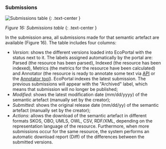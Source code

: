### Submissions
![Submissions table]({{site.figures_link}}/{{page.portal}}/Figure16.png)
{: .text-center }

_Figure 16: Submissions table_
{: .text-center }

In the submission area, all submissions made for that semantic artefact are available (Figure 16). The table includes four columns:
- _Version_: shows the different versions loaded into EcoPortal with the status next to it. The labels assigned automatically by the portal are: Parsed (the resource has been parsed), Indexed (the resource has been indexed), Metrics (the metrics for the resource have been calculated) and Annotator (the resource is ready to annotate some text via [API]() or the [Annotator tool](http://ecoportal.lifewatchitaly.eu/annotator)). EcoPortal indexes the latest submission. The previous submissions will appear with the "Archived" label, which means that submission will no longer be published;
- _Modified_: shows the latest modification date (mm/dd/yyyy) of the semantic artefact (manually set by the creator);
- _Submitted_: shows the original release date (mm/dd/yy) of the semantic artefact (manually set by the creator);
- _Actions_: allows the download of the semantic artefact in different formats SKOS, OBO, UMLS, OWL, CSV, RDF/XML, depending on the representation language of the resource. Furthermore, when more submissions occur for the same resource, the system performs an automatic download report (Diff) of the differences between the submitted versions.